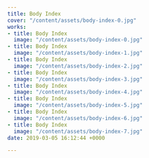 ```yaml
---
title: Body Index
cover: "/content/assets/body-index-0.jpg"
works:
- title: Body Index
  image: "/content/assets/body-index-0.jpg"
- title: Body Index
  image: "/content/assets/body-index-1.jpg"
- title: Body Index
  image: "/content/assets/body-index-2.jpg"
- title: Body Index
  image: "/content/assets/body-index-3.jpg"
- title: Body Index
  image: "/content/assets/body-index-4.jpg"
- title: Body Index
  image: "/content/assets/body-index-5.jpg"
- title: Body Index
  image: "/content/assets/body-index-6.jpg"
- title: Body Index
  image: "/content/assets/body-index-7.jpg"
date: 2019-03-05 16:12:44 +0000

---
```


